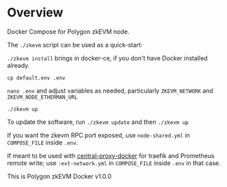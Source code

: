 # Overview

Docker Compose for Polygon zkEVM node.

The `./zkevm` script can be used as a quick-start:

`./zkevm install` brings in docker-ce, if you don't have Docker installed already.

`cp default.env .env`

`nano .env` and adjust variables as needed, particularly `ZKEVM_NETWORK` and `ZKEVM_NODE_ETHERMAN_URL`

`./zkevm up`

To update the software, run `./zkevm update` and then `./zkevm up`

If you want the zkevm RPC port exposed, use `node-shared.yml` in `COMPOSE_FILE` inside `.env`.

If meant to be used with [central-proxy-docker](https://github.com/CryptoManufaktur-io/central-proxy-docker) for traefik
and Prometheus remote write; use `:ext-network.yml` in `COMPOSE_FILE` inside `.env` in that case.

This is Polygon zkEVM Docker v1.0.0
